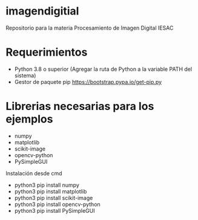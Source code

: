 # imagendigitial
Repositorio para la materia Procesamiento de Imagen Digital IESAC

# Requerimientos

- Python 3.8 o superior (Agregar la ruta de Python a la variable PATH del sistema)
- Gestor de paquete pip https://bootstrap.pypa.io/get-pip.py 

# Librerias necesarias para los ejemplos

- numpy
- matplotlib
- scikit-image
- opencv-python
- PySimpleGUI

Instalación desde cmd

- python3 pip install numpy
- python3 pip install matplotlib
- python3 pip install scikit-image
- python3 pip install opencv-python
- python3 pip install PySimpleGUI
